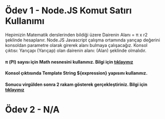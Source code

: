 # Ödev 1 - Node.JS Komut Satırı Kullanımı

Hepimizin Matematik derslerinden bildiği üzere Dairenin Alanı = π x r2 şeklinde hesaplanır. Node.JS Javascript çalışma ortamında yarıçap değerini konsoldan parametre olarak girerek alanı bulmaya çalışacağız.
Konsol çıktısı: Yarıçapı (Yarıçap) olan dairenin alanı: (Alan) şeklinde olmalıdır.

#### π (PI) sayısı için Math nesnesini kullanınız. Bilgi için [tıklayınız](https://www.w3schools.com/js/js_math.asp)

#### Konsol çıktısında Template String ${expression} yapısını kullanınız.

#### Sonucu virgülden sonra 2 rakam gösterek gerçekleştiriniz. Bilgi için [tıklayınız](https://www.w3schools.com/jsref/jsref_tofixed.asp)

# Ödev 2 - N/A